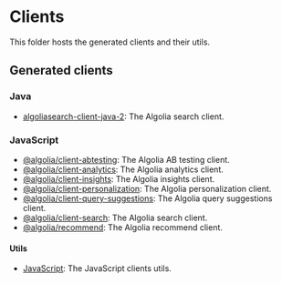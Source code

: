 # Clients

This folder hosts the generated clients and their utils.

## Generated clients

### Java

- [algoliasearch-client-java-2](./algoliasearch-client-java-2/): The Algolia search client.

### JavaScript

- [@algolia/client-abtesting](./algoliasearch-client-javascript/client-abtesting/): The Algolia AB testing client.
- [@algolia/client-analytics](./algoliasearch-client-javascript/client-analytics/): The Algolia analytics client.
- [@algolia/client-insights](./algoliasearch-client-javascript/client-insights/): The Algolia insights client.
- [@algolia/client-personalization](./algoliasearch-client-javascript/client-personalization/): The Algolia personalization client.
- [@algolia/client-query-suggestions](./algoliasearch-client-javascript/client-query-suggestions/): The Algolia query suggestions client.
- [@algolia/client-search](./algoliasearch-client-javascript/client-search/): The Algolia search client.
- [@algolia/recommend](./algoliasearch-client-javascript/recommend/): The Algolia recommend client.

#### Utils

- [JavaScript](./algoliasearch-client-javascript/utils/): The JavaScript clients utils.
